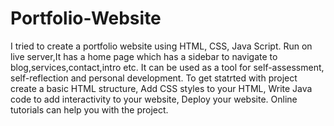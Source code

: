 # Portfolio-Website
I tried to create a portfolio website using HTML, CSS, Java Script. Run on live server,It has a home page which has a sidebar to navigate to blog,services,contact,intro etc. It can be used as a tool for self-assessment, self-reflection and personal development. To get statrted with project create a basic HTML structure, Add CSS styles to your HTML, Write Java code to add interactivity to your website, Deploy your website. Online tutorials can help you with the project.
